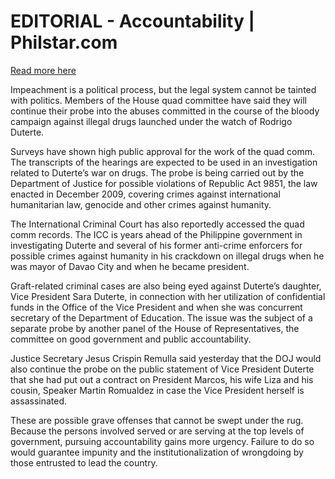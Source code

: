 # EDITORIAL - Accountability | Philstar.com

[Read more here](https://www.philstar.com/opinion/2025/01/15/2414218/editorial-accountability)

Impeachment is a political process, but the legal system cannot be tainted with politics. Members of the House quad committee have said they will continue their probe into the abuses committed in the course of the bloody campaign against illegal drugs launched under the watch of Rodrigo Duterte.

Surveys have shown high public approval for the work of the quad comm. The transcripts of the hearings are expected to be used in an investigation related to Duterte’s war on drugs. The probe is being carried out by the Department of Justice for possible violations of Republic Act 9851, the law enacted in December 2009, covering crimes against international humanitarian law, genocide and other crimes against humanity.

The International Criminal Court has also reportedly accessed the quad comm records. The ICC is years ahead of the Philippine government in investigating Duterte and several of his former anti-crime enforcers for possible crimes against humanity in his crackdown on illegal drugs when he was mayor of Davao City and when he became president.

Graft-related criminal cases are also being eyed against Duterte’s daughter, Vice President Sara Duterte, in connection with her utilization of confidential funds in the Office of the Vice President and when she was concurrent secretary of the Department of Education. The issue was the subject of a separate probe by another panel of the House of Representatives, the committee on good government and public accountability.

Justice Secretary Jesus Crispin Remulla said yesterday that the DOJ would also continue the probe on the public statement of Vice President Duterte that she had put out a contract on President Marcos, his wife Liza and his cousin, Speaker Martin Romualdez in case the Vice President herself is assassinated.

These are possible grave offenses that cannot be swept under the rug. Because the persons involved served or are serving at the top levels of government, pursuing accountability gains more urgency. Failure to do so would guarantee impunity and the institutionalization of wrongdoing by those entrusted to lead the country.